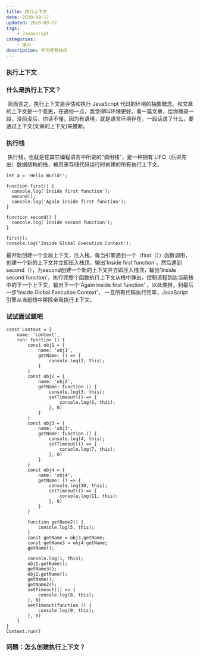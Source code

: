 ```yaml
---
title: 执行上下文
date: 2020-09-17
updated: 2020-09-17
tags: 
    - Javascript
categories: 
    - 学习
description: 学习使我快乐
---
```


### 执行上下文

### 什么是执行上下文？

​		简而言之，执行上下文是评估和执行 JavaScript 代码的环境的抽象概念。和文章的上下文是一个意思，在通俗一点，我觉得叫环境更好。看一篇文章，给你摘录一段，没前没后，你读不懂，因为有语境，就是语言环境存在，一段话说了什么，要通过上下文(文章的上下文)来推断。



### 执行栈

​		执行栈，也就是在其它编程语言中所说的“调用栈”，是一种拥有 LIFO（后进先出）数据结构的栈，被用来存储代码运行时创建的所有执行上下文。 

```
let a = 'Hello World!';

function first() {
  console.log('Inside first function');
  second();
  console.log('Again inside first function');
}

function second() {
  console.log('Inside second function');
}

first();
console.log('Inside Global Execution Context');
```

​		最开始创建一个全局上下文，压入栈，每当引擎遇到一个（first（））函数调用，创建一个新的上下文并立即压入栈顶，输出'Inside first function'，然后遇到second（），为second创建一个新的上下文并立即压入栈顶，输出'Inside second function'，执行完整个函数执行上下文从栈中弹出，控制流程到达当前栈中的下一个上下文，输出下一个'Again inside first function' ，以此类推，到最后一步'Inside Global Execution Context'， 一旦所有代码执行完毕，JavaScript 引擎从当前栈中移除全局执行上下文。 

### 试试面试题吧

```
const Context = {
    name: 'context',
    run: function () {
        const obj1 = {
            name: 'obj1',
            getName: () => {
                console.log(2, this);
            }
        }
        const obj2 = {
            name: 'obj2',
            getName: function () {
                console.log(3, this);
                setTimeout(() => {
                    console.log(6, this);
                }, 0)
            }
        }
        const obj3 = {
            name: 'obj3',
            getName: function () {
                console.log(4, this);
                setTimeout(() => {
                    console.log(7, this);
                }, 0)
            }
        }
        const obj4 = {
            name: 'obj4',
            getName: () => {
                console.log(10, this);
                setTimeout(() => {
                    console.log(11, this);
                }, 0)
            }
        }

        function getName2() {
            console.log(5, this);
        }
        const getName = obj3.getName;
        const getName3 = obj4.getName;
        getName();

        console.log(1, this);
        obj1.getName();
        getName3();
        obj2.getName();
        getName();
        getName2();
        setTimeout(() => {
            console.log(8, this);
        }, 0)
        setTimeout(function () {
            console.log(9, this);
        }, 0)
    }
}
Context.run()
```



### 问题：怎么创建执行上下文？

